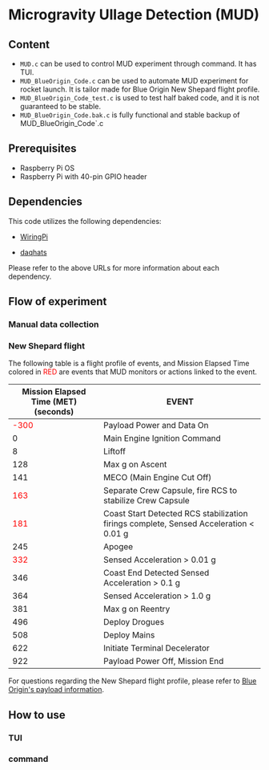 # Microgravity Ullage Detection (MUD)

## Content

- `MUD.c` can be used to control MUD experiment through command. It has TUI.
- `MUD_BlueOrigin_Code.c` can be used to automate MUD experiment for rocket launch. It is tailor made for Blue Origin New Shepard flight profile.
- `MUD_BlueOrigin_Code_test.c` is used to test half baked code, and it is not guaranteed to be stable.
- `MUD_BlueOrigin_Code.bak.c` is fully functional and stable backup of MUD_BlueOrigin_Code`.c

## Prerequisites
- Raspberry Pi OS
- Raspberry Pi with 40-pin GPIO header

## Dependencies
This code utilizes the following dependencies:

- [WiringPi](https://github.com/mccdaq/daqhats.git)

- [daqhats](https://github.com/WiringPi/WiringPi.git)

Please refer to the above URLs for more information about each dependency.

## Flow of experiment

### Manual data collection

### New Shepard flight
The following table is a flight profile of events, and Mission Elapsed Time colored in <span style="color: red;">RED</span> are events that MUD monitors or actions linked to the event.

| Mission Elapsed Time (MET) (seconds) | EVENT  |
|-----------------|-----------------|
| <span style="color: red;">-300</span>    | Payload Power and Data On    |
| 0     | Main Engine Ignition Command  |
| 8     | Liftoff  |
| 128   | Max g on Ascent  |
| 141   | MECO (Main Engine Cut Off)   |
| <span style="color: red;">163</span>   | Separate Crew Capsule, fire RCS to stabilize Crew Capsule   |
| <span style="color: red;">181</span>   | Coast Start Detected RCS stabilization firings complete, Sensed Acceleration < 0.01 g   |
| 245   | Apogee  |
| <span style="color: red;">332</span>   | Sensed Acceleration  > 0.01 g  |
| 346   | Coast End Detected Sensed Acceleration  > 0.1 g  |
| 364   | Sensed Acceleration  > 1.0 g  |
| 381   | Max g on Reentry  |
| 496   | Deploy Drogues  |
| 508   | Deploy Mains   |
| 622   | Initiate Terminal Decelerator  |
| 922   | Payload Power Off, Mission End   |


For questions regarding the New Shepard flight profile, please refer to [Blue Origin's payload information](https://www.blueorigin.com/new-shepard/payloads).

## How to use

### TUI

### command